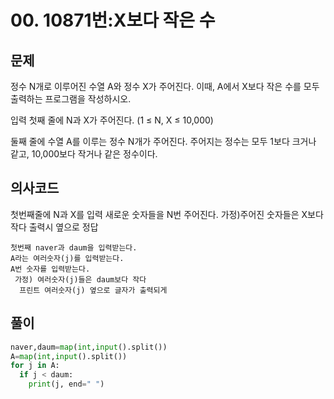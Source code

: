 # 00. 10871번:X보다 작은 수
## 문제
정수 N개로 이루어진 수열 A와 정수 X가 주어진다. 이때, A에서 X보다 작은 수를 모두 출력하는 프로그램을 작성하시오.

입력
첫째 줄에 N과 X가 주어진다. (1 ≤ N, X ≤ 10,000)

둘째 줄에 수열 A를 이루는 정수 N개가 주어진다. 주어지는 정수는 모두 1보다 크거나 같고, 10,000보다 작거나 같은 정수이다.
## 의사코드
첫번째줄에 N과 X를 입력
새로운 숫자들을 N번 주어진다.
 가정)주어진 숫자들은 X보다 작다
 출력시 옆으로 정답
```
첫번째 naver과 daum을 입력받는다.
A라는 여러숫자(j)를 입력받는다.
A번 숫자를 입력받는다.
 가정) 여러숫자(j)들은 daum보다 작다
  프린트 여러숫자(j) 옆으로 글자가 출력되게 
```

## 풀이
```python
naver,daum=map(int,input().split())
A=map(int,input().split()) 
for j in A:
  if j < daum:
    print(j, end=" ")
```
